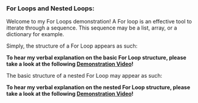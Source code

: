 ### For Loops and Nested Loops:

Welcome to my For Loops demonstration! A For loop is an effective tool to itterate through a sequence. This sequence may be a list, array, or a dictionary for example.

Simply, the structure of a For Loop appears as such: 

**To hear my verbal explanation on the basic For Loop structure, please take a look at the following [Demonstration Video](https://web.microsoftstream.com/video/bcbfac9f-b6d4-4b89-b8fa-1b0a4a1d7938)!**

The basic structure of a nested For Loop may appear as such:

**To hear my verbal explanation on the nested For Loop structure, please take a look at the following [Demonstration Video](https://web.microsoftstream.com/video/a01ded44-b26d-4b0f-b75b-d6930967aa36)!**

